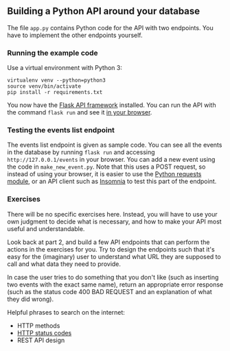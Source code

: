 ## Building a Python API around your database

The file `app.py` contains Python code for the API with two endpoints. You have to implement the other endpoints yourself.

### Running the example code
Use a virtual environment with Python 3:
```
virtualenv venv --python=python3
source venv/bin/activate
pip install -r requirements.txt
```

You now have the [Flask API framework](http://flask.palletsprojects.com/en/1.1.x/) installed. You can run the API with the command `flask run` and see it [in your browser](http://127.0.0.1:5000/).

### Testing the events list endpoint
The events list endpoint is given as sample code. You can see all the events in the database by running `flask run` and accessing `http://127.0.0.1/events` in your browser. You can add a new event using the code in `make_new_event.py`. Note that this uses a POST request, so instead of using your browser, it is easier to use the [Python requests module](https://requests.readthedocs.io/en/master/), or an API client such as [Insomnia](https://insomnia.rest/) to test this part of the endpoint.

### Exercises
There will be no specific exercises here. Instead, you will have to use your own judgment to decide what is necessary, and how to make your API most useful and understandable.

Look back at part 2, and build a few API endpoints that can perform the actions in the exercises for you. Try to design the endpoints such that it's easy for the (imaginary) user to understand what URL they are supposed to call and what data they need to provide.

In case the user tries to do something that you don't like (such as inserting two events with the exact same name), return an appropriate error response (such as the status code 400 BAD REQUEST and an explanation of what they did wrong).

Helpful phrases to search on the internet:
+ HTTP methods
+ [HTTP status codes](https://http.cat/)
+ REST API design
